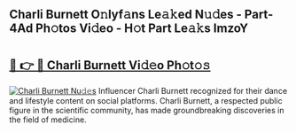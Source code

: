 ## Charli Burnett O𝚗lyf𝚊ns Le𝚊𝚔ed N𝚞𝚍es - Part-4Ad Ph𝚘tos Vi𝚍eo - H𝚘t Part Le𝚊𝚔s ImzoY

# <h2><a href="http://hf0hgx3.feru.top/?c=Charli+Burnett">🔗 👉 🔴 Charli Burnett Vi𝚍𝚎o Ph𝚘t𝚘𝚜</a></h2>

[![Charli Burnett Nu𝚍𝚎s](https://i.imgur.com/0TWrTi3.gif)](http://hf0hgx3.feru.top/?c=Charli+Burnett)
Influencer Charli Burnett recognized for their dance and lifestyle content on social platforms. Charli Burnett, a respected public figure in the scientific community, has made groundbreaking discoveries in the field of medicine. 
